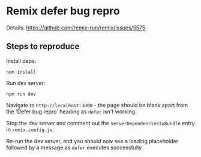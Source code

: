 # Remix defer bug repro

Details: https://github.com/remix-run/remix/issues/5575

## Steps to reproduce

Install deps:

```
npm install
```

Run dev server:

```
npm run dev
```

Navigate to `http://localhost:3000` - the page should be blank apart from the 'Defer bug repro' heading as `defer` isn't working.

Stop the dev server and comment out the `serverDependenciesToBundle` entry in `remix.config.js`.

Re-run the dev server, and you should now see a loading placeholder followed by a message as `defer` executes successfully.
